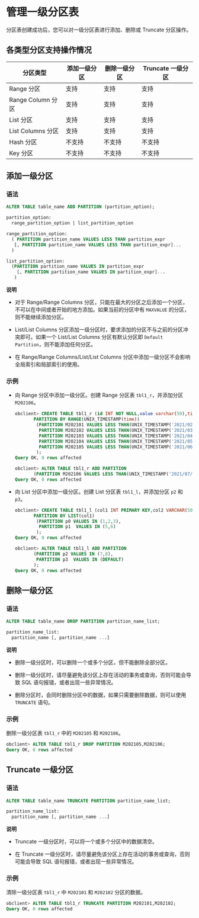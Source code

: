管理一级分区表
============================

分区表创建成功后，您可以对一级分区表进行添加、删除或 Truncate 分区操作。

各类型分区支持操作情况
--------------------------------

|      分区类型       | 添加一级分区 | 删除一级分区 | Truncate 一级分区 |
|-----------------|--------|--------|---------------|
| Range 分区        | 支持     | 支持     | 支持            |
| Range Column 分区 | 支持     | 支持     | 支持            |
| List 分区         | 支持     | 支持     | 支持            |
| List Columns 分区 | 支持     | 支持     | 支持            |
| Hash 分区         | 不支持    | 不支持    | 不支持           |
| Key 分区          | 不支持    | 不支持    | 不支持           |

添加一级分区
---------------------------

### 语法

```sql
ALTER TABLE table_name ADD PARTITION (partition_option);

partition_option:
  range_partition_option | list_partition_option

range_partition_option:
  ( PARTITION partition_name VALUES LESS THAN partition_expr
   [, PARTITION partition_name VALUES LESS THAN partition_expr]...
  )

list_partition_option:
  (PARTITION partition_name VALUES IN partition_expr
    [, PARTITION partition_name VALUES IN partition_expr]...
   )
```

**说明**

* 对于 Range/Range Columns 分区，只能在最大的分区之后添加一个分区，不可以在中间或者开始的地方添加。如果当前的分区中有 `MAXVALUE` 的分区，则不能继续添加分区。

* List/List Columns 分区添加一级分区时，要求添加的分区不与之前的分区冲突即可。如果一个 List/List Columns 分区有默认分区即 `Default Partition`，则不能添加任何分区。

* 在 Range/Range Columns/List/List Columns 分区中添加一级分区不会影响全局索引和局部索引的使用。

### 示例

* 向 Range 分区中添加一级分区。创建 Range 分区表 `tbl1_r`，并添加分区 `M202106`。

  ```sql
  obclient> CREATE TABLE tbl1_r (id INT NOT NULL,value varchar(50),time TIMESTAMP NOT NULL)
         PARTITION BY RANGE(UNIX_TIMESTAMP(time)) 
          (PARTITION M202101 VALUES LESS THAN(UNIX_TIMESTAMP('2021/02/01')),
           PARTITION M202102 VALUES LESS THAN(UNIX_TIMESTAMP('2021/03/01')),
           PARTITION M202103 VALUES LESS THAN(UNIX_TIMESTAMP('2021/04/01')),
           PARTITION M202104 VALUES LESS THAN(UNIX_TIMESTAMP('2021/05/01')),
           PARTITION M202105 VALUES LESS THAN(UNIX_TIMESTAMP('2021/06/01'))
          );
  Query OK, 0 rows affected
  
  obclient> ALTER TABLE tbl1_r ADD PARTITION 
         (PARTITION M202106 VALUES LESS THAN(UNIX_TIMESTAMP('2021/07/01')));
  Query OK, 0 rows affected
  ```

* 向 List 分区中添加一级分区。创建 List 分区表 `tbl1_l`，并添加分区 `p2` 和 `p3`。

  ```sql
  obclient> CREATE TABLE tbl1_l (col1 INT PRIMARY KEY,col2 VARCHAR(50))
         PARTITION BY LIST(col1) 
          (PARTITION p0 VALUES IN (1,2,3),
           PARTITION p1  VALUES IN (5,6)
          );
  Query OK, 0 rows affected
  
  obclient> ALTER TABLE tbl1_l ADD PARTITION 
         (PARTITION p2 VALUES IN (7,8),
          PARTITION p3  VALUES IN (DEFAULT)
         );
  Query OK, 0 rows affected
  ```

删除一级分区
---------------------------

### 语法

```sql
ALTER TABLE table_name DROP PARTITION partition_name_list;

partition_name_list:
  partition_name [, partition_name ...]
```

**说明**

* 删除一级分区时，可以删除一个或多个分区，但不能删除全部分区。

* 删除一级分区时，请尽量避免该分区上存在活动的事务或查询，否则可能会导致 SQL 语句报错，或者出现一些异常情况。

* 删除分区时，会同时删除分区中的数据，如果只需要删除数据，则可以使用 `TRUNCATE` 语句。

### 示例

删除一级分区表 `tbl1_r` 中的 `M202105` 和 `M202106`。

```sql
obclient> ALTER TABLE tbl1_r DROP PARTITION M202105,M202106;
Query OK, 0 rows affected
```

Truncate 一级分区
----------------------------------

### 语法

```sql
ALTER TABLE table_name TRUNCATE PARTITION partition_name_list;

partition_name_list:
  partition_name [, partition_name ...]
```

**说明**

* Truncate 一级分区时，可以将一个或多个分区中的数据清空。

* 在 Truncate 一级分区时，请尽量避免该分区上存在活动的事务或查询，否则可能会导致 SQL 语句报错，或者出现一些异常情况。

### 示例

清除一级分区表 `tbl1_r` 中 `M202101` 和 `M202102` 分区的数据。

```sql
obclient> ALTER TABLE tbl1_r TRUNCATE PARTITION M202101,M202102;
Query OK, 0 rows affected
```
